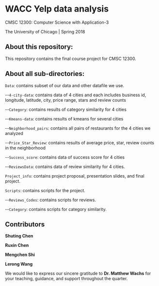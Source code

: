# WACC Yelp data analysis

CMSC 12300: Computer Science with Application-3

The University of Chicago | Spring 2018

## About this repository:
This repository contains the final course project for CMSC 12300.

## About all sub-directories:

<code>Data</code>: contains subset of our data and other datafile we use.

--<code>4-city-data</code>: contains data of 4 cities and each includes business id, longitude, latitude, city, price range, stars and review counts

--<code>Category</code>: contains results of category similarity for 4 cities

--<code>Kmeans-data</code>: contains results of kmeans for several cities

--<code>Neighborhood_pairs</code>: contains all pairs of restaurants for the 4 cities we analyzed

--<code>Price_Star_Review</code>: contains results of average price, star, review counts in the neighborhood

--<code>Success_score</code>: contains data of success score for 4 cities

--<code>ReviewsData</code>: contains data of review similarity for 4 cities.

<code>Project_info</code>: contains project proposal, presentation slides, and 
final project.

<code>Scripts</code>: contains scripts for the project. 

--<code>Reviews_Codes</code>: contains scripts for reviews.

--<code>Category</code>: contains scripts for category similarity.



## Contributors
**Shuting Chen** 

**Ruxin Chen** 

**Mengchen Shi**

**Lerong Wang** 

We would like to express our sincere gratitude to **Dr. Matthew Wachs** for 
your teaching, guidance, and support throughout the quarter.
